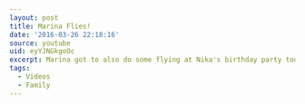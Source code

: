 ```yaml
---
layout: post
title: Marina Flies!
date: '2016-03-26 22:18:16'
source: youtube
uid: eyYJNGkgoOc
excerpt: Marina got to also do some flying at Nika's birthday party today at iFly in Union City.
tags:
  - Videos
  - Family
---
```

